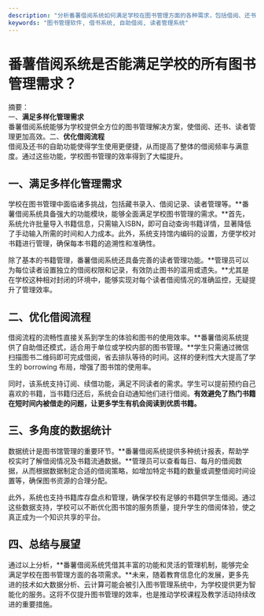 ```yaml
---
description: "分析番薯借阅系统如何满足学校在图书管理方面的各种需求，包括借阅、还书和读者管理等功能。"
keywords: "图书管理软件, 借书系统, 自助借阅, 读者管理系统"
---
```

# 番薯借阅系统是否能满足学校的所有图书管理需求？

摘要：  
一、**满足多样化管理需求**  
番薯借阅系统能够为学校提供全方位的图书管理解决方案，使借阅、还书、读者管理更加高效。二、**优化借阅流程**  
借阅及还书的自助功能使得学生使用更便捷，从而提高了整体的借阅频率与满意度。通过这些功能，学校图书管理的效率得到了大幅提升。

## 一、满足多样化管理需求

学校在图书管理中面临诸多挑战，包括藏书录入、借阅记录、读者管理等。**番薯借阅系统具备强大的功能模块，能够全面满足学校图书管理的需求。**首先，系统允许批量导入书籍信息，只需输入ISBN，即可自动查询书籍详情，显著降低了手动输入所需的时间和人力成本。此外，系统支持馆内编码的设置，方便学校对书籍进行管理，确保每本书籍的追溯性和准确性。

除了基本的书籍管理，番薯借阅系统还具备完善的读者管理功能。**管理员可以为每位读者设置独立的借阅权限和记录，有效防止图书的滥用或遗失。**尤其是在学校这种相对封闭的环境中，能够实现对每个读者借阅情况的准确监控，无疑提升了管理效率。

## 二、优化借阅流程

借阅流程的流畅性直接关系到学生的体验和图书的使用效率。**番薯借阅系统提供了自助借还模式，适合用于单位或学校内部的图书管理。**学生只需通过微信扫描图书二维码即可完成借阅，省去排队等待的时间。这样的便利性大大提高了学生的 borrowing 布局，增强了图书馆的使用率。

同时，该系统支持订阅、续借功能，满足不同读者的需求。学生可以提前预约自己喜欢的书籍，当书籍归还后，系统会自动通知他们进行借阅。**有效避免了热门书籍在短时间内被借走的问题，让更多学生有机会阅读到优质书籍。**

## 三、多角度的数据统计

数据统计是图书馆管理的重要环节。**番薯借阅系统提供多种统计报表，帮助学校实时了解借阅情况及书籍流通数据。**管理员可以查看每日、每月的借阅数据，从而根据数据制定合适的借阅策略，如增加特定书籍的数量或调整借阅时间设置等，确保图书资源的合理分配。

此外，系统也支持书籍库存盘点和管理，确保学校有足够的书籍供学生借阅。通过这些数据支持，学校可以不断优化图书馆的服务质量，提升学生的借阅体验，使之真正成为一个知识共享的平台。

## 四、总结与展望

通过以上分析，**番薯借阅系统凭借其丰富的功能和灵活的管理机制，能够完全满足学校在图书管理方面的各项需求。**未来，随着教育信息化的发展，更多先进的技术如大数据分析、云计算可能会被引入图书管理系统中，为学校提供更为智能化的服务。这将不仅提升图书管理的效率，也是推动学校课程及教学活动持续改进的重要措施。
